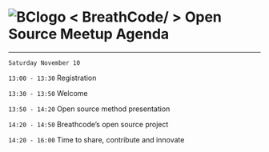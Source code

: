 # ![BClogo](https://camo.githubusercontent.com/030f4482ea4a558949ef0d088bb42d947214c9fb/68747470733a2f2f6173736574732e62726561746865636f2e64652f617069732f696d672f696d616765732e7068703f626c6f622672616e646f6d266361743d69636f6e26746167733d62726561746865636f64652c3332) < BreathCode/ > Open Source Meetup Agenda 
***

`Saturday November 10`

`13:00 - 13:30` Registration

`13:30 - 13:50` Welcome

`13:50 - 14:20` Open source method presentation

`14:20 - 14:50` Breathcode’s open source project 

`14:20 - 16:00` Time to share, contribute and innovate 






<!--stackedit_data:
eyJoaXN0b3J5IjpbMTQxNDk3NDEzM119
-->